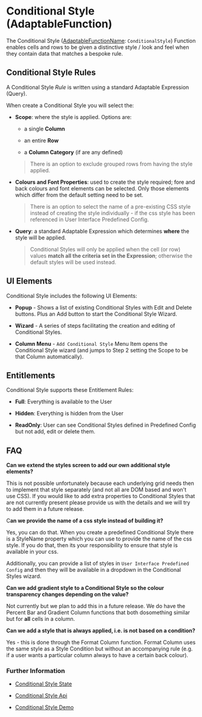 # Conditional Style (AdaptableFunction)

The Conditional Style ([AdaptableFunctionName](https://api.adaptabletools.com/modules/_src_predefinedconfig_common_types_.html#adaptablefunctionname): `ConditionalStyle`) Function enables cells and rows to be given a distinctive style / look and feel when they contain data that matches a bespoke rule.

## Conditional Style Rules

A Conditional Style *Rule* is written using a standard Adaptable Expression (Query).

When create a Conditional Style you will select the:

- **Scope**: where the style is applied.  Options are:
  - a single **Column** 
  
  - an entire **Row**
  
   - a **Column Category** (if are any defined)
   
  > There is an option to exclude grouped rows from having the style applied.

- **Colours and Font Properties**: used to create the style required; fore and back colours and font elements can be selected. Only those elements which differ from the default setting need to be set.

  > There is an option to select the name of a pre-existing CSS style instead of creating the style individually - if the css style has been referenced in User Interface Predefined Config.

- **Query**: a standard Adaptable Expression which determines **where** the style will be applied. 

  > Conditional Styles will only be applied when the cell (or row) values **match all the criteria set in the Expression**; otherwise the default styles will be used instead.


## UI Elements

Conditional Style includes the following UI Elements:

- **Popup** - Shows a list of existing Conditional Styles with Edit and Delete buttons.  Plus an Add button to start the Conditional Style Wizard.

- **Wizard** - A series of steps facilitating the creation and editing of Conditional Styles.

- **Column Menu** - `Add Conditional Style` Menu Item opens the Conditional Style wizard (and jumps to Step 2 setting the Scope to be that Column automatically).

## Entitlements
Conditional Style supports these Entitlement Rules:

- **Full**: Everything is available to the User

- **Hidden**: Everything is hidden from the User

- **ReadOnly**: User can see Conditional Styles defined in Predefined Config but not add, edit or delete them.

## FAQ

**Can we extend the styles screen to add our own additional style elements?**

This is not possible unfortunately because each underlying grid needs then to implement that style separately (and not all are DOM based and won't use CSS). If you would like to add extra properties to Conditional Styles that are not currently present please provide us with the details and we will try to add them in a future release.

C**an we provide the name of a css style instead of building it?**

Yes, you can do that. When you create a predefined Conditional Style there is a StyleName property which you can use to provide the name of the css style. If you do that, then its your responsibility to ensure that style is available in your css. 

Additionally, you can provide a list of styles in `User Interface Predefined Config` and then they will be available in a dropdown in the Conditional Styles wizard.

**Can we add gradient style to a Conditional Style so the colour transparency changes depending on the value?**

Not currently but we plan to add this in a future release. We do have the Percent Bar and Gradient Column functions that both dosomething similar but for **all** cells in a column.

**Can we add a style that is always applied, i.e. is not based on a condition?**

Yes - this is done through the Format Column function. Format Column uses the same style as a Style Condition but without an accompanying rule (e.g. if a user wants a particular column always to have a certain back colour).

### Further Information

- [Conditional Style State](https://api.adaptabletools.com/interfaces/_src_predefinedconfig_conditionalstylestate_.conditionalstylestate.html)

- [Conditional Style Api](https://api.adaptabletools.com/interfaces/_src_api_conditionalstyleapi_.conditionalstyleapi.html)

- [Conditional Style Demo](https://demo.adaptabletools.com/style/aggridconditionalstyledemo)

